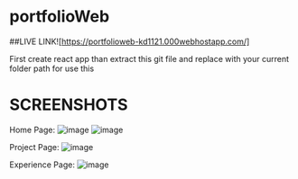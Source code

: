 # portfolioWeb

##LIVE LINK![https://portfolioweb-kd1121.000webhostapp.com/]

First create react app than extract this git file and replace with your current folder path for use this

# SCREENSHOTS

Home Page:
![image](https://user-images.githubusercontent.com/63641896/206183959-7abd9197-196f-41cb-99ab-60805452173b.png)
![image](https://user-images.githubusercontent.com/63641896/206184121-da88fce2-216b-43e8-b7f5-069fec61c659.png)

Project Page:
![image](https://user-images.githubusercontent.com/63641896/206184181-9a3a307e-18d1-4c8b-b3c1-906215effa13.png)

Experience Page:
![image](https://user-images.githubusercontent.com/63641896/206184368-6a3b0709-eb04-4de0-aa58-d0dcf4e8d0e6.png)


